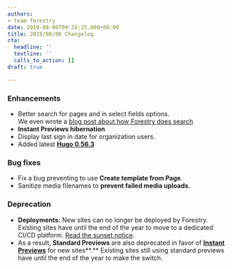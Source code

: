 ```yaml
---
authors:
- team forestry
date: 2019-08-06T09:34:25.000+00:00
title: 2019/08/06 Changelog
cta:
  headline: ''
  textline: ''
  calls_to_action: []
draft: true

---
```

### Enhancements

* Better search for pages and in select fields options.  
  We even wrote a [blog post about how Forestry does search](/blog/full-text-searching-with-postgres/)
* **Instant Previews hibernation**
* Display last sign in date for organization users.
* Added latest [**Hugo 0.56.3**](https://gohugo.io/news/0.56.3-relnotes/)

### Bug fixes

* Fix a bug preventing to use **Create template from Page**.
* Sanitize media filenames to **prevent failed media uploads.**

### Deprecation

* **Deployments:** New sites can no longer be deployed by Forestry. Existing sites have until the end of the year to move to a dedicated CI/CD platform. [Read the sunset notice](https://forestry.io/docs/sunset/deployments/).
* As a result, **Standard Previews** are also deprecated in favor of [**Instant Previews**](https://forestry.io/docs/previews/instant-previews/) for new sites**.** Existing sites still using standard previews have until the end of the year to make the switch.